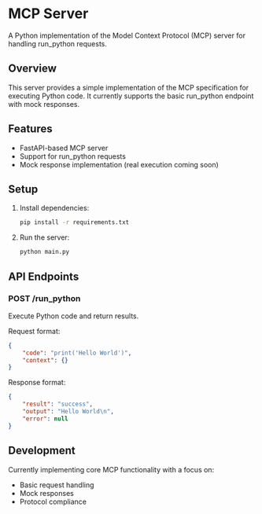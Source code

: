 # MCP Server

A Python implementation of the Model Context Protocol (MCP) server for handling run_python requests.

## Overview

This server provides a simple implementation of the MCP specification for executing Python code. It currently supports the basic run_python endpoint with mock responses.

## Features

- FastAPI-based MCP server
- Support for run_python requests
- Mock response implementation (real execution coming soon)

## Setup

1. Install dependencies:
   ```bash
   pip install -r requirements.txt
   ```

2. Run the server:
   ```bash
   python main.py
   ```

## API Endpoints

### POST /run_python

Execute Python code and return results.

Request format:
```json
{
    "code": "print('Hello World')",
    "context": {}
}
```

Response format:
```json
{
    "result": "success",
    "output": "Hello World\n",
    "error": null
}
```

## Development

Currently implementing core MCP functionality with a focus on:
- Basic request handling
- Mock responses
- Protocol compliance